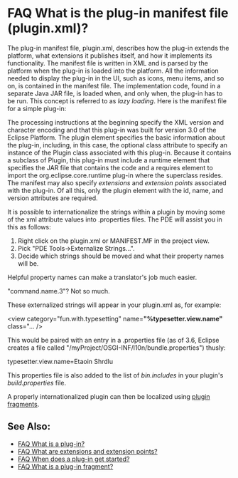 

FAQ What is the plug-in manifest file (plugin.xml)?
===================================================

The plug-in manifest file, plugin.xml, describes how the plug-in extends the platform, what extensions it publishes itself, and how it implements its functionality. The manifest file is written in XML and is parsed by the platform when the plug-in is loaded into the platform. All the information needed to display the plug-in in the UI, such as icons, menu items, and so on, is contained in the manifest file. The implementation code, found in a separate Java JAR file, is loaded when, and only when, the plug-in has to be run. This concept is referred to as _lazy loading_. Here is the manifest file for a simple plug-in:

   <?xml version="1.0" encoding="UTF-8"?>
   <?eclipse version="3.0"?>
   <plugin id="com.xyz.myplugin" name="My Plugin" class="com.xyz.MyPlugin" version="1.0">
      <runtime>
         <library name="MyPlugin.jar"/>
      </runtime>
      <requires>
         <import plugin="org.eclipse.core.runtime"/>
      </requires>
   </plugin>

The processing instructions at the beginning specify the XML version and character encoding and that this plug-in was built for version 3.0 of the Eclipse Platform. The plugin element specifies the basic information about the plug-in, including, in this case, the optional class attribute to specify an instance of the Plugin class associated with this plug-in. Because it contains a subclass of Plugin, this plug-in must include a runtime element that specifies the JAR file that contains the code and a requires element to import the org.eclipse.core.runtime plug-in where the superclass resides. The manifest may also specify _extensions_ and _extension points_ associated with the plug-in. Of all this, only the plugin element with the id, name, and version attributes are required.

  
It is possible to internationalize the strings within a plugin by moving some of the xml attribute values into .properties files. The PDE will assist you in this as follows:

1.  Right click on the plugin.xml or MANIFEST.MF in the project view.
2.  Pick "PDE Tools->Externalize Strings...".
3.  Decide which strings should be moved and what their property names will be.

Helpful property names can make a translator's job much easier.

"command.name.3"? Not so much.

These externalized strings will appear in your plugin.xml as, for example:

<view
  category="fun.with.typesetting"
  name=**"%typesetter.view.name"**
  class="...
/>

This would be paired with an entry in a .properties file (as of 3.6, Eclipse creates a file called "/myProject/OSGI-INF/l10n/bundle.properties") thusly:

typesetter.view.name=Etaoin Shrdlu

This properties file is also added to the list of _bin.includes_ in your plugin's _build.properties_ file.

A properly internationalized plugin can then be localized using [plugin fragments](./FAQ_What_is_a_plug-in_fragment.md "FAQ What is a plug-in fragment?").

See Also:
---------

*   [FAQ What is a plug-in?](./FAQ_What_is_a_plug-in.md "FAQ What is a plug-in?")
*   [FAQ What are extensions and extension points?](./FAQ_What_are_extensions_and_extension_points.md "FAQ What are extensions and extension points?")
*   [FAQ When does a plug-in get started?](./FAQ_When_does_a_plug-in_get_started.md "FAQ When does a plug-in get started?")
*   [FAQ What is a plug-in fragment?](./FAQ_What_is_a_plug-in_fragment.md "FAQ What is a plug-in fragment?")

